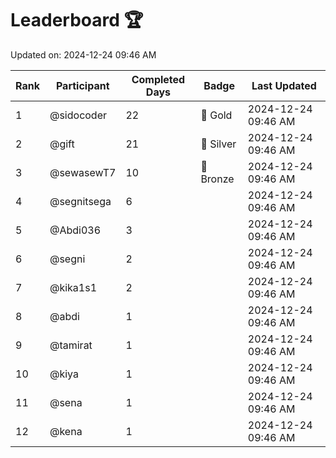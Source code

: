# Leaderboard 🏆

Updated on: 2024-12-24 09:46 AM

| Rank | Participant       | Completed Days | Badge      | Last Updated         |
|------|-------------------|----------------|------------|----------------------|
| 1    | @sidocoder        | 22             | 🏅 Gold     | 2024-12-24 09:46 AM |
| 2    | @gift             | 21             | 🥈 Silver   | 2024-12-24 09:46 AM |
| 3    | @sewasewT7        | 10             | 🥉 Bronze   | 2024-12-24 09:46 AM |
| 4    | @segnitsega       | 6              |            | 2024-12-24 09:46 AM |
| 5    | @Abdi036          | 3              |            | 2024-12-24 09:46 AM |
| 6    | @segni            | 2              |            | 2024-12-24 09:46 AM |
| 7    | @kika1s1          | 2              |            | 2024-12-24 09:46 AM |
| 8    | @abdi             | 1              |            | 2024-12-24 09:46 AM |
| 9    | @tamirat          | 1              |            | 2024-12-24 09:46 AM |
| 10   | @kiya             | 1              |            | 2024-12-24 09:46 AM |
| 11   | @sena             | 1              |            | 2024-12-24 09:46 AM |
| 12   | @kena             | 1              |            | 2024-12-24 09:46 AM |
